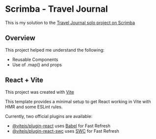 # Scrimba - Travel Journal
This is my solution to the [Travel Journal solo project on Scrimba](https://scrimba.com/learn/learnreact)

## Overview
This project helped me understand the following:
- Reusable Components
- Use of .map() and props

## React + Vite
This project was created with [Vite](https://vitejs.dev/guide/)

This template provides a minimal setup to get React working in Vite with HMR and some ESLint rules.

Currently, two official plugins are available:

- [@vitejs/plugin-react](https://github.com/vitejs/vite-plugin-react/blob/main/packages/plugin-react/README.md) uses [Babel](https://babeljs.io/) for Fast Refresh
- [@vitejs/plugin-react-swc](https://github.com/vitejs/vite-plugin-react-swc) uses [SWC](https://swc.rs/) for Fast Refresh
